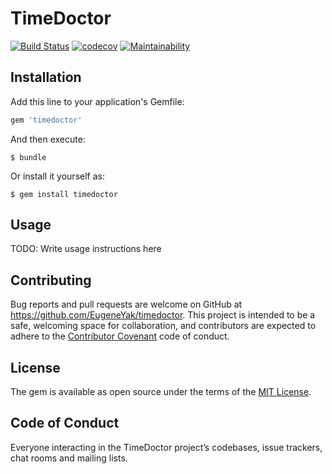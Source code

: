 # TimeDoctor

[![Build Status](https://travis-ci.org/EugeneYak/timedoctor-ruby.svg?branch=master)](https://travis-ci.org/EugeneYak/timedoctor-ruby)
[![codecov](https://codecov.io/gh/EugeneYak/timedoctor/branch/master/graph/badge.svg)](https://codecov.io/gh/EugeneYak/timedoctor)
[![Maintainability](https://api.codeclimate.com/v1/badges/fefa2e9bc6ec9fa5917c/maintainability)](https://codeclimate.com/github/EugeneYak/timedoctor-ruby/maintainability)

## Installation

Add this line to your application's Gemfile:

```ruby
gem 'timedoctor'
```

And then execute:

    $ bundle

Or install it yourself as:

    $ gem install timedoctor

## Usage

TODO: Write usage instructions here

## Contributing

Bug reports and pull requests are welcome on GitHub at https://github.com/EugeneYak/timedoctor. This project is intended to be a safe, welcoming space for collaboration, and contributors are expected to adhere to the [Contributor Covenant](http://contributor-covenant.org) code of conduct.

## License

The gem is available as open source under the terms of the [MIT License](https://opensource.org/licenses/MIT).

## Code of Conduct

Everyone interacting in the TimeDoctor project’s codebases, issue trackers, chat rooms and mailing lists.